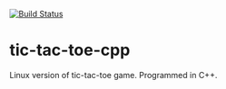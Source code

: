 [![Build Status](https://travis-ci.org/danielkrupinski/tic-tac-toe-cpp.svg?branch=master)](https://travis-ci.org/danielkrupinski/tic-tac-toe-cpp)
# tic-tac-toe-cpp
Linux version of tic-tac-toe game. Programmed in C++.
